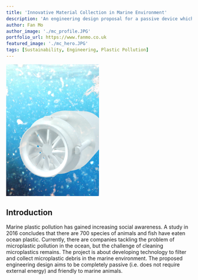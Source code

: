 ```yaml
---
title: 'Innovative Material Collection in Marine Environment'
description: 'An engineering design proposal for a passive device which filter and collect microplastics in marine environment.'
author: Fan Mo
author_image: './mc_profile.JPG'
portfolio_url: https://www.fanmo.co.uk
featured_image: './mc_hero.JPG'
tags: [Sustainability, Engineering, Plastic Pollution]
---
```


<img style="width: 50%;" src="./mc_hero.jpg" />

## Introduction
Marine plastic pollution has gained increasing social awareness. A study in 2016 concludes that there are 700 species of animals and fish have eaten ocean plastic. Currently, there are companies tackling the problem of microplastic pollution in the ocean, but the challenge of cleaning microplastics remains. The project is about developing technology to filter and collect microplastic debris in the marine environment. The proposed engineering design aims to be completely passive (i.e. does not require external energy) and friendly to marine animals.
